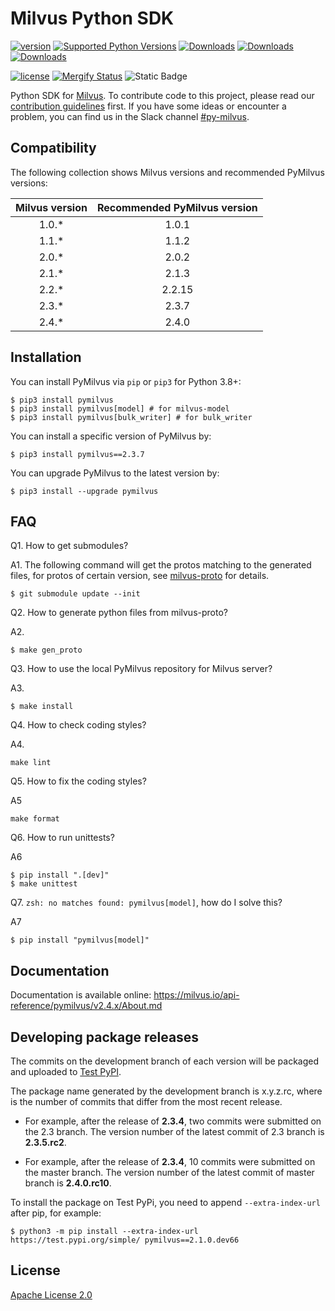 # Milvus Python SDK

[![version](https://img.shields.io/pypi/v/pymilvus.svg?color=blue)](https://pypi.org/project/pymilvus/)
[![Supported Python Versions](https://img.shields.io/pypi/pyversions/pymilvus?logo=python&logoColor=blue)](https://pypi.org/project/pymilvus/)
[![Downloads](https://static.pepy.tech/badge/pymilvus)](https://pepy.tech/project/pymilvus)
[![Downloads](https://static.pepy.tech/badge/pymilvus/month)](https://pepy.tech/project/pymilvus)
[![Downloads](https://static.pepy.tech/badge/pymilvus/week)](https://pepy.tech/project/pymilvus)

[![license](https://img.shields.io/hexpm/l/plug.svg?color=green)](https://github.com/milvus-io/pymilvus/blob/master/LICENSE)
[![Mergify Status][mergify-status]][mergify]
![Static Badge](https://img.shields.io/badge/slack-%23py--milvus-blue?style=social&logo=slack&link=https%3A%2F%2Fmilvusio.slack.com%2Farchives%2FC024XTWMT4L)

[mergify]: https://mergify.com
[mergify-status]: https://img.shields.io/endpoint.svg?url=https://api.mergify.com/v1/badges/milvus-io/pymilvus&style=flat

Python SDK for [Milvus](https://github.com/milvus-io/milvus). To contribute code to this project, please read our [contribution guidelines](https://github.com/milvus-io/milvus/blob/master/CONTRIBUTING.md) first. If you have some ideas or encounter a problem, you can find us in the Slack channel [#py-milvus](https://milvusio.slack.com/archives/C024XTWMT4L).


## Compatibility
The following collection shows Milvus versions and recommended PyMilvus versions:

|Milvus version| Recommended PyMilvus version |
|:-----:|:-----:|
| 1.0.\* | 1.0.1 |
| 1.1.\* | 1.1.2 |
| 2.0.\* | 2.0.2 |
| 2.1.\* | 2.1.3 |
| 2.2.\* | 2.2.15 |
| 2.3.\* | 2.3.7 |
| 2.4.\* | 2.4.0 |


## Installation

You can install PyMilvus via `pip` or `pip3` for Python 3.8+:

```shell
$ pip3 install pymilvus
$ pip3 install pymilvus[model] # for milvus-model
$ pip3 install pymilvus[bulk_writer] # for bulk_writer
```

You can install a specific version of PyMilvus by:

```shell
$ pip3 install pymilvus==2.3.7
```

You can upgrade PyMilvus to the latest version by:

```shell
$ pip3 install --upgrade pymilvus
```

## FAQ
Q1. How to get submodules?

A1. The following command will get the protos matching to the generated files, for protos of certain version, see
[milvus-proto](https://github.com/milvus-io/milvus-proto#usage) for details.
```shell
$ git submodule update --init
```

Q2. How to generate python files from milvus-proto?

A2.
```shell
$ make gen_proto
```

Q3. How to use the local PyMilvus repository for Milvus server?

A3.
```shell
$ make install
```

Q4. How to check coding styles?

A4.
```shell
make lint
```

Q5. How to fix the coding styles?

A5
```shell
make format
```

Q6. How to run unittests?

A6
```shell
$ pip install ".[dev]"
$ make unittest
```
Q7. `zsh: no matches found: pymilvus[model]`, how do I solve this?

A7
```shell
$ pip install "pymilvus[model]"
```

## Documentation

Documentation is available online: https://milvus.io/api-reference/pymilvus/v2.4.x/About.md

## Developing package releases

The commits on the development branch of each version will be packaged and uploaded to [Test PyPI](https://test.pypi.org/).

The package name generated by the development branch is x.y.z.rc<dist>, where <dist> is the number of commits that differ from the most recent release.

- For example, after the release of **2.3.4**, two commits were submitted on the 2.3 branch.
The version number of the latest commit of 2.3 branch is **2.3.5.rc2**.

- For example, after the release of **2.3.4**, 10 commits were submitted on the master branch.
The version number of the latest commit of master branch is **2.4.0.rc10**.


To install the package on Test PyPi, you need to append `--extra-index-url` after pip, for example:
```shell
$ python3 -m pip install --extra-index-url https://test.pypi.org/simple/ pymilvus==2.1.0.dev66
```


## License
[Apache License 2.0](LICENSE)
